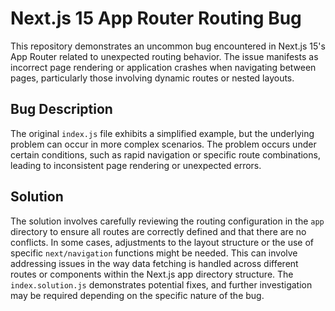 # Next.js 15 App Router Routing Bug

This repository demonstrates an uncommon bug encountered in Next.js 15's App Router related to unexpected routing behavior.  The issue manifests as incorrect page rendering or application crashes when navigating between pages, particularly those involving dynamic routes or nested layouts.

## Bug Description

The original `index.js` file exhibits a simplified example, but the underlying problem can occur in more complex scenarios. The problem occurs under certain conditions, such as rapid navigation or specific route combinations, leading to inconsistent page rendering or unexpected errors.

## Solution

The solution involves carefully reviewing the routing configuration in the `app` directory to ensure all routes are correctly defined and that there are no conflicts. In some cases, adjustments to the layout structure or the use of specific `next/navigation` functions might be needed. This can involve addressing issues in the way data fetching is handled across different routes or components within the Next.js app directory structure. The `index.solution.js` demonstrates potential fixes, and further investigation may be required depending on the specific nature of the bug.